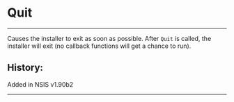 # Quit

---

Causes the installer to exit as soon as possible. After `Quit` is called, the installer will exit (no callback functions will get a chance to run).

## History:

Added in NSIS v1.90b2

---
